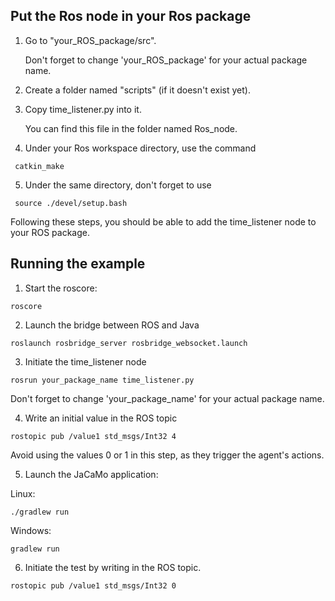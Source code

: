 ## Put the Ros node in your Ros package

1. Go to "your_ROS_package/src".

   Don't forget to change 'your_ROS_package' for your actual package name.

2. Create a folder named "scripts" (if it doesn't exist yet).

3. Copy time_listener.py into it.

   You can find this file in the folder named Ros_node.

4. Under your Ros workspace directory, use the command
```
 catkin_make
```

5. Under the same directory, don't forget to use
```
 source ./devel/setup.bash
```

Following these steps, you should be able to add the time_listener node to your ROS package.

## Running the example

1. Start the roscore:
```
roscore
```

2. Launch the bridge between ROS and Java
```
roslaunch rosbridge_server rosbridge_websocket.launch
```


3. Initiate the time_listener node

```
rosrun your_package_name time_listener.py
```
   Don't forget to change 'your_package_name' for your actual package name.

4. Write an initial value in the ROS topic

```
rostopic pub /value1 std_msgs/Int32 4
```
   Avoid using the values 0 or 1 in this step, as they trigger the agent's actions.

5. Launch the JaCaMo application:

Linux:
```
./gradlew run
```
Windows:
```
gradlew run 
```
6. Initiate the test by writing in the ROS topic.
```
rostopic pub /value1 std_msgs/Int32 0
```
